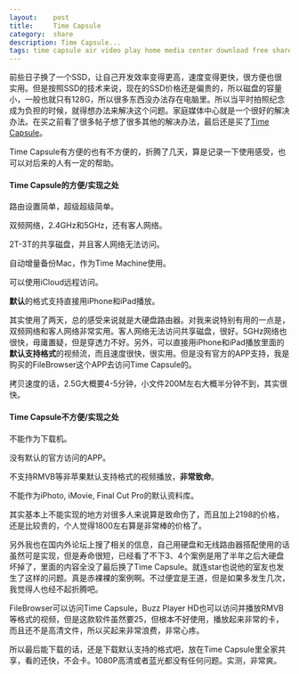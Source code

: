 ```yaml
---
layout:    post
title:     Time Capsule
category:  share
description: Time Capsule...
tags: time capsule air video play home media center download free share icloud
---
```

前些日子换了一个SSD，让自己开发效率变得更高，速度变得更快，很方便也很实用。但是按照SSD的技术来说，现在的SSD价格还是偏贵的，所以磁盘的容量小，一般也就只有128G，所以很多东西没办法存在电脑里。所以当平时拍照纪念成为负担的时候，就得想办法来解决这个问题。家庭媒体中心就是一个很好的解决办法。在买之前看了很多帖子想了很多其他的解决办法，最后还是买了[Time Capsule](http://www.apple.com.cn/timecapsule/)。

Time Capsule有方便的也有不方便的，折腾了几天，算是记录一下使用感受，也可以对后来的人有一定的帮助。

#### Time Capsule的方便/实现之处 ####

路由设置简单，超级超级简单。

双频网络，2.4GHz和5GHz，还有客人网络。

2T-3T的共享磁盘，并且客人网络无法访问。

自动增量备份Mac，作为Time Machine使用。

可以使用iCloud远程访问。

**默认**的格式支持直接用iPhone和iPad播放。

其实使用了两天，总的感受来说就是大硬盘路由器。对我来说特别有用的一点是，双频网络和客人网络非常实用。客人网络无法访问共享磁盘，很好。5GHz网络也很快，毋庸置疑，但是穿透力不好。另外，可以直接用iPhone和iPad播放里面的**默认支持格式**的视频流，而且速度很快，很实用。但是没有官方的APP支持，我是购买的FileBrowser这个APP去访问Time Capsule的。

拷贝速度的话，2.5G大概要4-5分钟，小文件200M左右大概半分钟不到，其实很快。

#### Time Capsule不方便/实现之处 ####

不能作为下载机。

没有默认的官方访问的APP。

不支持RMVB等非苹果默认支持格式的视频播放，**非常致命**。

不能作为iPhoto, iMovie, Final Cut Pro的默认资料库。

其实基本上不能实现的地方对很多人来说算是致命伤了，而且加上2198的价格，还是比较贵的，个人觉得1800左右算是非常棒的价格了。

另外我也在国内外论坛上搜了相关的信息，自己用硬盘和无线路由器搭配使用的话虽然可是实现，但是寿命很短，已经看了不下3、4个案例是用了半年之后大硬盘坏掉了，里面的内容全没了最后换了Time Capsule。就连star也说他的室友也发生了这样的问题。真是赤裸裸的案例啊。不过便宜是王道，但是如果多发生几次，我觉得人也经不起折腾吧。

FileBrowser可以访问Time Capsule，Buzz Player HD也可以访问并播放RMVB等格式的视频，但是这款软件虽然要25，但根本不好使用，播放起来非常的卡，而且还不是高清文件，所以买起来非常浪费，非常心疼。

所以最后能下载的话，还是下载默认支持的格式吧，放在Time Capsule里全家共享，看的还快，不会卡。1080P高清或者蓝光都没有任何问题。实测，非常爽。

